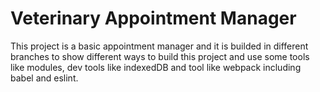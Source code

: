 # Veterinary Appointment Manager
This project is a basic appointment manager and it is builded in different branches to show different ways to build this project and use some tools like modules, dev tools like indexedDB and tool like webpack including babel and eslint.
